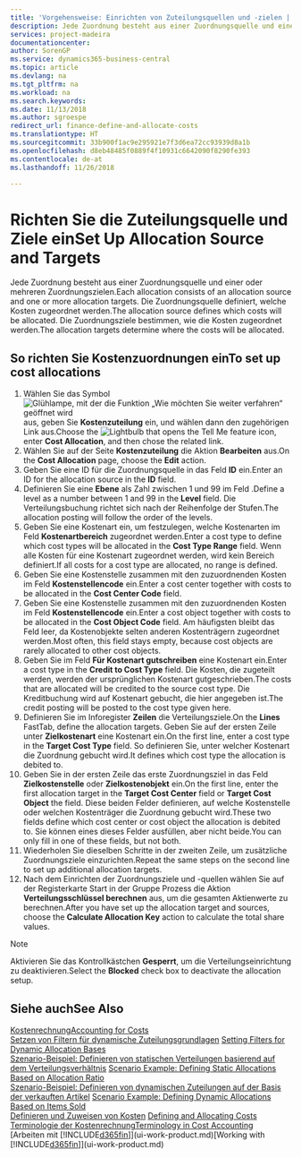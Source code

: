 ```yaml
---
title: 'Vorgehensweise: Einrichten von Zuteilungsquellen und -zielen | Microsoft Docs'
description: Jede Zuordnung besteht aus einer Zuordnungsquelle und einer oder mehreren Zuordnungszielen. Die Zuordnungsquelle definiert, welche Kosten zugeordnet werden. Die Zuordnungsziele bestimmen, wie die Kosten zugeordnet werden.
services: project-madeira
documentationcenter: 
author: SorenGP
ms.service: dynamics365-business-central
ms.topic: article
ms.devlang: na
ms.tgt_pltfrm: na
ms.workload: na
ms.search.keywords: 
ms.date: 11/13/2018
ms.author: sgroespe
redirect_url: finance-define-and-allocate-costs
ms.translationtype: HT
ms.sourcegitcommit: 33b900f1ac9e295921e7f3d6ea72cc93939d8a1b
ms.openlocfilehash: d8eb48485f0889f4f10931c6642090f8290fe393
ms.contentlocale: de-at
ms.lasthandoff: 11/26/2018

---
```

# <a name="set-up-allocation-source-and-targets"></a><span data-ttu-id="a7bce-105">Richten Sie die Zuteilungsquelle und Ziele ein</span><span class="sxs-lookup"><span data-stu-id="a7bce-105">Set Up Allocation Source and Targets</span></span>
<span data-ttu-id="a7bce-106">Jede Zuordnung besteht aus einer Zuordnungsquelle und einer oder mehreren Zuordnungszielen.</span><span class="sxs-lookup"><span data-stu-id="a7bce-106">Each allocation consists of an allocation source and one or more allocation targets.</span></span> <span data-ttu-id="a7bce-107">Die Zuordnungsquelle definiert, welche Kosten zugeordnet werden.</span><span class="sxs-lookup"><span data-stu-id="a7bce-107">The allocation source defines which costs will be allocated.</span></span> <span data-ttu-id="a7bce-108">Die Zuordnungsziele bestimmen, wie die Kosten zugeordnet werden.</span><span class="sxs-lookup"><span data-stu-id="a7bce-108">The allocation targets determine where the costs will be allocated.</span></span>  

## <a name="to-set-up-cost-allocations"></a><span data-ttu-id="a7bce-109">So richten Sie Kostenzuordnungen ein</span><span class="sxs-lookup"><span data-stu-id="a7bce-109">To set up cost allocations</span></span>  
1.  <span data-ttu-id="a7bce-110">Wählen Sie das Symbol ![Glühlampe, mit der die Funktion „Wie möchten Sie weiter verfahren“ geöffnet wird](media/ui-search/search_small.png "Wie möchten Sie weiter verfahren?") aus, geben Sie **Kostenzuteilung** ein, und wählen dann den zugehörigen Link aus.</span><span class="sxs-lookup"><span data-stu-id="a7bce-110">Choose the ![Lightbulb that opens the Tell Me feature](media/ui-search/search_small.png "Tell me what you want to do") icon, enter **Cost Allocation**, and then chose the related link.</span></span>  
2.  <span data-ttu-id="a7bce-111">Wählen Sie auf der Seite **Kostenzuteilung** die Aktion **Bearbeiten** aus.</span><span class="sxs-lookup"><span data-stu-id="a7bce-111">On the **Cost Allocation** page, choose the **Edit** action.</span></span>  
3.  <span data-ttu-id="a7bce-112">Geben Sie eine ID für die Zuordnungsquelle in das Feld **ID** ein.</span><span class="sxs-lookup"><span data-stu-id="a7bce-112">Enter an ID for the allocation source in the **ID** field.</span></span>  
4.  <span data-ttu-id="a7bce-113">Definieren Sie eine **Ebene** als Zahl zwischen 1 und 99 im Feld .</span><span class="sxs-lookup"><span data-stu-id="a7bce-113">Define a level as a number between 1 and 99 in the **Level** field.</span></span> <span data-ttu-id="a7bce-114">Die Verteilungsbuchung richtet sich nach der Reihenfolge der Stufen.</span><span class="sxs-lookup"><span data-stu-id="a7bce-114">The allocation posting will follow the order of the levels.</span></span>  
5.  <span data-ttu-id="a7bce-115">Geben Sie eine Kostenart ein, um festzulegen, welche Kostenarten im Feld **Kostenartbereich** zugeordnet werden.</span><span class="sxs-lookup"><span data-stu-id="a7bce-115">Enter a cost type to define which cost types will be allocated in the **Cost Type Range** field.</span></span> <span data-ttu-id="a7bce-116">Wenn alle Kosten für eine Kostenart zugeordnet werden, wird kein Bereich definiert.</span><span class="sxs-lookup"><span data-stu-id="a7bce-116">If all costs for a cost type are allocated, no range is defined.</span></span>  
6.  <span data-ttu-id="a7bce-117">Geben Sie eine Kostenstelle zusammen mit den zuzuordnenden Kosten im Feld **Kostenstellencode** ein.</span><span class="sxs-lookup"><span data-stu-id="a7bce-117">Enter a cost center together with costs to be allocated in the **Cost Center Code** field.</span></span>  
7.  <span data-ttu-id="a7bce-118">Geben Sie eine Kostenstelle zusammen mit den zuzuordnenden Kosten im Feld **Kostenstellencode** ein.</span><span class="sxs-lookup"><span data-stu-id="a7bce-118">Enter a cost object together with costs to be allocated in the **Cost Object Code** field.</span></span> <span data-ttu-id="a7bce-119">Am häufigsten bleibt das Feld leer, da Kostenobjekte selten anderen Kostenträgern zugeordnet werden.</span><span class="sxs-lookup"><span data-stu-id="a7bce-119">Most often, this field stays empty, because cost objects are rarely allocated to other cost objects.</span></span>  
8.  <span data-ttu-id="a7bce-120">Geben Sie im Feld **Für Kostenart gutschreiben** eine Kostenart ein.</span><span class="sxs-lookup"><span data-stu-id="a7bce-120">Enter a cost type in the **Credit to Cost Type** field.</span></span> <span data-ttu-id="a7bce-121">Die Kosten, die zugeteilt werden, werden der ursprünglichen Kostenart gutgeschrieben.</span><span class="sxs-lookup"><span data-stu-id="a7bce-121">The costs that are allocated will be credited to the source cost type.</span></span> <span data-ttu-id="a7bce-122">Die Kreditbuchung wird auf Kostenart gebucht, die hier angegeben ist.</span><span class="sxs-lookup"><span data-stu-id="a7bce-122">The credit posting will be posted to the cost type given here.</span></span>  
9. <span data-ttu-id="a7bce-123">Definieren Sie im Inforegister **Zeilen** die Verteilungsziele.</span><span class="sxs-lookup"><span data-stu-id="a7bce-123">On the **Lines** FastTab, define the allocation targets.</span></span> <span data-ttu-id="a7bce-124">Geben Sie auf der ersten Zeile unter **Zielkostenart** eine Kostenart ein.</span><span class="sxs-lookup"><span data-stu-id="a7bce-124">On the first line, enter a cost type in the **Target Cost Type** field.</span></span> <span data-ttu-id="a7bce-125">So definieren Sie, unter welcher Kostenart die Zuordnung gebucht wird.</span><span class="sxs-lookup"><span data-stu-id="a7bce-125">It defines which cost type the allocation is debited to.</span></span>  
10. <span data-ttu-id="a7bce-126">Geben Sie in der ersten Zeile das erste Zuordnungsziel in das Feld **Zielkostenstelle** oder **Zielkostenobjekt** ein.</span><span class="sxs-lookup"><span data-stu-id="a7bce-126">On the first line, enter the first allocation target in the **Target Cost Center** field or **Target Cost Object** the field.</span></span> <span data-ttu-id="a7bce-127">Diese beiden Felder definieren, auf welche Kostenstelle oder welchen Kostenträger die Zuordnung gebucht wird.</span><span class="sxs-lookup"><span data-stu-id="a7bce-127">These two fields define which cost center or cost object the allocation is debited to.</span></span> <span data-ttu-id="a7bce-128">Sie können eines dieses Felder ausfüllen, aber nicht beide.</span><span class="sxs-lookup"><span data-stu-id="a7bce-128">You can only fill in one of these fields, but not both.</span></span>  
11. <span data-ttu-id="a7bce-129">Wiederholen Sie dieselben Schritte in der zweiten Zeile, um zusätzliche Zuordnungsziele einzurichten.</span><span class="sxs-lookup"><span data-stu-id="a7bce-129">Repeat the same steps on the second line to set up additional allocation targets.</span></span>  
12. <span data-ttu-id="a7bce-130">Nach dem Einrichten der Zuordnungsziele und -quellen wählen Sie auf der Registerkarte Start in der Gruppe Prozess die Aktion **Verteilungsschlüssel berechnen** aus, um die gesamten Aktienwerte zu berechnen.</span><span class="sxs-lookup"><span data-stu-id="a7bce-130">After you have set up the allocation target and sources, choose the **Calculate Allocation Key** action to calculate the total share values.</span></span>  

> [!NOTE]  
>  <span data-ttu-id="a7bce-131">Aktivieren Sie das Kontrollkästchen **Gesperrt**, um die Verteilungseinrichtung zu deaktivieren.</span><span class="sxs-lookup"><span data-stu-id="a7bce-131">Select the **Blocked** check box to deactivate the allocation setup.</span></span>  

## <a name="see-also"></a><span data-ttu-id="a7bce-132">Siehe auch</span><span class="sxs-lookup"><span data-stu-id="a7bce-132">See Also</span></span>  
[<span data-ttu-id="a7bce-133">Kostenrechnung</span><span class="sxs-lookup"><span data-stu-id="a7bce-133">Accounting for Costs</span></span>](finance-manage-cost-accounting.md)  
 <span data-ttu-id="a7bce-134">[Setzen von Filtern für dynamische Zuteilungsgrundlagen](finance-setting-filters-for-dynamic-allocation-bases.md) </span><span class="sxs-lookup"><span data-stu-id="a7bce-134">[Setting Filters for Dynamic Allocation Bases](finance-setting-filters-for-dynamic-allocation-bases.md) </span></span>  
 <span data-ttu-id="a7bce-135">[Szenario-Beispiel: Definieren von statischen Verteilungen basierend auf dem Verteilungsverhältnis](finance-scenario-example-defining-static-allocations-based-on-allocation-ratio.md) </span><span class="sxs-lookup"><span data-stu-id="a7bce-135">[Scenario Example: Defining Static Allocations Based on Allocation Ratio](finance-scenario-example-defining-static-allocations-based-on-allocation-ratio.md) </span></span>  
 <span data-ttu-id="a7bce-136">[Szenario-Beispiel: Definieren von dynamischen Zuteilungen auf der Basis der verkauften Artikel](finance-scenario-example-defining-dynamic-allocations-based-on-items-sold.md) </span><span class="sxs-lookup"><span data-stu-id="a7bce-136">[Scenario Example: Defining Dynamic Allocations Based on Items Sold](finance-scenario-example-defining-dynamic-allocations-based-on-items-sold.md) </span></span>  
 <span data-ttu-id="a7bce-137">[Definieren und Zuweisen von Kosten](finance-define-and-allocate-costs.md) </span><span class="sxs-lookup"><span data-stu-id="a7bce-137">[Defining and Allocating Costs](finance-define-and-allocate-costs.md) </span></span>  
 [<span data-ttu-id="a7bce-138">Terminologie der Kostenrechnung</span><span class="sxs-lookup"><span data-stu-id="a7bce-138">Terminology in Cost Accounting</span></span>](finance-terminology-in-cost-accounting.md)  
 <span data-ttu-id="a7bce-139">[Arbeiten mit [!INCLUDE[d365fin](includes/d365fin_md.md)]](ui-work-product.md)</span><span class="sxs-lookup"><span data-stu-id="a7bce-139">[Working with [!INCLUDE[d365fin](includes/d365fin_md.md)]](ui-work-product.md)</span></span>

